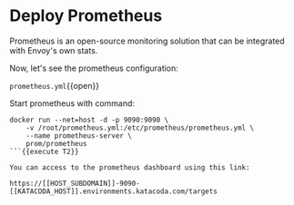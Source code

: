 # Deploy Prometheus

Prometheus is an open-source monitoring solution that can be integrated with Envoy's own stats.

Now, let's see the prometheus configuration:

`prometheus.yml`{{open}}



Start prometheus with command:

```
docker run --net=host -d -p 9090:9090 \
    -v /root/prometheus.yml:/etc/prometheus/prometheus.yml \
    --name prometheus-server \
    prom/prometheus
```{{execute T2}}

You can access to the prometheus dashboard using this link:

https://[[HOST_SUBDOMAIN]]-9090-[[KATACODA_HOST]].environments.katacoda.com/targets
